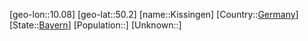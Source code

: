 ﻿---
location: [50.2,10.08]
type: City
tags:
- geo/City


SpocWebEntityId: 31471
isDeleted: false
confidential: public

---
[geo-lon::10.08]
[geo-lat::50.2]
[name::Kissingen]
[Country::[Germany](geo/Continent/Europe/Germany.md)]
[State::[Bayern](geo/Continent/Europe/Germany/Bayern.md)]
[Population::]
[Unknown::]

